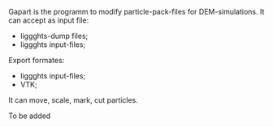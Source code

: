 Gapart is the programm to modify particle-pack-files for DEM-simulations.
It can accept as input file:
- liggghts-dump files;
- liggghts input-files;

Export formates:
- liggghts input-files;
- VTK;

It can move, scale, mark, cut particles. 

To be added
